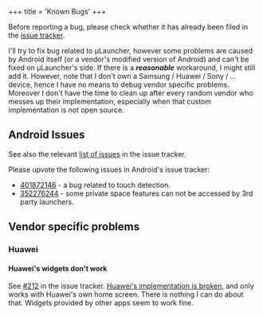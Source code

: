 +++
title = 'Known Bugs'
+++


Before reporting a bug, please check whether it has already been filed in the [issue tracker](https://github.com/jrpie/launcher/issues).

I'll try to fix bug related to &mu;Launcher, however some problems
are caused by Android itself (or a vendor's modified version of Android)
and can't be fixed on &mu;Launcher's side.
If there is a ___reasonable___ workaround, I might still add it.
However, note that I don't own a Samsung / Huawei / Sony / ... device,
hence I have no means to debug vendor specific problems.
Moreover I don't have the time to clean up after every random vendor who messes up their implementation, especially when that custom implementation is not open source.

## Android Issues

See also the relevant [list of issues](https://github.com/jrpie/launcher/issues?q=is%3Aissue%20state%3Aopen%20label%3A%22android%20issue%22) in the issue tracker.

Please upvote the following issues in Android's issue tracker:
* [401872146](https://issuetracker.google.com/issues/401872146) - a bug related to touch detection.
* [352276244](https://issuetracker.google.com/issues/352276244) - some private space features can not be accessed by 3rd party launchers.



## Vendor specific problems

### Huawei
#### Huawei's widgets don't work

See [#212](https://github.com/jrpie/launcher/issues/212) in the issue tracker.
[Huawei's implementation is broken](https://www.reddit.com/r/NovaLauncher/comments/8l0fbb/nova_launcher_crashing_when_trying_to_add_emui/),
and only works with Huawei's own home screen.
There is nothing I can do about that.
Widgets provided by other apps seem to work fine.
